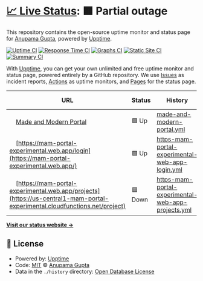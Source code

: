 # [📈 Live Status](https://https://mam-portal-experimental.web.app/): <!--live status--> **🟧 Partial outage**

This repository contains the open-source uptime monitor and status page for [Anupama Gupta](https://upptime.js.org), powered by [Upptime](https://github.com/upptime/upptime).

[![Uptime CI](https://github.com/anu99gupta/upptime/workflows/Uptime%20CI/badge.svg)](https://github.com/anu99gupta/upptime/actions?query=workflow%3A%22Uptime+CI%22)
[![Response Time CI](https://github.com/anu99gupta/upptime/workflows/Response%20Time%20CI/badge.svg)](https://github.com/anu99gupta/upptime/actions?query=workflow%3A%22Response+Time+CI%22)
[![Graphs CI](https://github.com/anu99gupta/upptime/workflows/Graphs%20CI/badge.svg)](https://github.com/anu99gupta/upptime/actions?query=workflow%3A%22Graphs+CI%22)
[![Static Site CI](https://github.com/anu99gupta/upptime/workflows/Static%20Site%20CI/badge.svg)](https://github.com/anu99gupta/upptime/actions?query=workflow%3A%22Static+Site+CI%22)
[![Summary CI](https://github.com/anu99gupta/upptime/workflows/Summary%20CI/badge.svg)](https://github.com/anu99gupta/upptime/actions?query=workflow%3A%22Summary+CI%22)

With [Upptime](https://upptime.js.org), you can get your own unlimited and free uptime monitor and status page, powered entirely by a GitHub repository. We use [Issues](https://github.com/anu99gupta/upptime/issues) as incident reports, [Actions](https://github.com/anu99gupta/upptime/actions) as uptime monitors, and [Pages](https://upptime.js.org) for the status page.

<!--start: status pages-->
<!-- This summary is generated by Upptime (https://github.com/upptime/upptime) -->
<!-- Do not edit this manually, your changes will be overwritten -->
<!-- prettier-ignore -->
| URL | Status | History | Response Time | Uptime |
| --- | ------ | ------- | ------------- | ------ |
| <img alt="" src="https://favicons.githubusercontent.com/mam-portal-experimental.web.app" height="13"> [Made and Modern Portal](https://mam-portal-experimental.web.app/) | 🟩 Up | [made-and-modern-portal.yml](https://github.com/anu99gupta/M-Mportal/commits/HEAD/history/made-and-modern-portal.yml) | <details><summary><img alt="Response time graph" src="./graphs/made-and-modern-portal/response-time-week.png" height="20"> 74ms</summary><br><a href="https://https://mam-portal-experimental.web.app//history/made-and-modern-portal"><img alt="Response time 92" src="https://img.shields.io/endpoint?url=https%3A%2F%2Fraw.githubusercontent.com%2Fanu99gupta%2FM-Mportal%2FHEAD%2Fapi%2Fmade-and-modern-portal%2Fresponse-time.json"></a><br><a href="https://https://mam-portal-experimental.web.app//history/made-and-modern-portal"><img alt="24-hour response time 123" src="https://img.shields.io/endpoint?url=https%3A%2F%2Fraw.githubusercontent.com%2Fanu99gupta%2FM-Mportal%2FHEAD%2Fapi%2Fmade-and-modern-portal%2Fresponse-time-day.json"></a><br><a href="https://https://mam-portal-experimental.web.app//history/made-and-modern-portal"><img alt="7-day response time 74" src="https://img.shields.io/endpoint?url=https%3A%2F%2Fraw.githubusercontent.com%2Fanu99gupta%2FM-Mportal%2FHEAD%2Fapi%2Fmade-and-modern-portal%2Fresponse-time-week.json"></a><br><a href="https://https://mam-portal-experimental.web.app//history/made-and-modern-portal"><img alt="30-day response time 92" src="https://img.shields.io/endpoint?url=https%3A%2F%2Fraw.githubusercontent.com%2Fanu99gupta%2FM-Mportal%2FHEAD%2Fapi%2Fmade-and-modern-portal%2Fresponse-time-month.json"></a><br><a href="https://https://mam-portal-experimental.web.app//history/made-and-modern-portal"><img alt="1-year response time 92" src="https://img.shields.io/endpoint?url=https%3A%2F%2Fraw.githubusercontent.com%2Fanu99gupta%2FM-Mportal%2FHEAD%2Fapi%2Fmade-and-modern-portal%2Fresponse-time-year.json"></a></details> | <details><summary><a href="https://https://mam-portal-experimental.web.app//history/made-and-modern-portal">100.00%</a></summary><a href="https://https://mam-portal-experimental.web.app//history/made-and-modern-portal"><img alt="All-time uptime 100.00%" src="https://img.shields.io/endpoint?url=https%3A%2F%2Fraw.githubusercontent.com%2Fanu99gupta%2FM-Mportal%2FHEAD%2Fapi%2Fmade-and-modern-portal%2Fuptime.json"></a><br><a href="https://https://mam-portal-experimental.web.app//history/made-and-modern-portal"><img alt="24-hour uptime 100.00%" src="https://img.shields.io/endpoint?url=https%3A%2F%2Fraw.githubusercontent.com%2Fanu99gupta%2FM-Mportal%2FHEAD%2Fapi%2Fmade-and-modern-portal%2Fuptime-day.json"></a><br><a href="https://https://mam-portal-experimental.web.app//history/made-and-modern-portal"><img alt="7-day uptime 100.00%" src="https://img.shields.io/endpoint?url=https%3A%2F%2Fraw.githubusercontent.com%2Fanu99gupta%2FM-Mportal%2FHEAD%2Fapi%2Fmade-and-modern-portal%2Fuptime-week.json"></a><br><a href="https://https://mam-portal-experimental.web.app//history/made-and-modern-portal"><img alt="30-day uptime 100.00%" src="https://img.shields.io/endpoint?url=https%3A%2F%2Fraw.githubusercontent.com%2Fanu99gupta%2FM-Mportal%2FHEAD%2Fapi%2Fmade-and-modern-portal%2Fuptime-month.json"></a><br><a href="https://https://mam-portal-experimental.web.app//history/made-and-modern-portal"><img alt="1-year uptime 100.00%" src="https://img.shields.io/endpoint?url=https%3A%2F%2Fraw.githubusercontent.com%2Fanu99gupta%2FM-Mportal%2FHEAD%2Fapi%2Fmade-and-modern-portal%2Fuptime-year.json"></a></details>
| <img alt="" src="https://favicons.githubusercontent.com/mam-portal-experimental.web.app" height="13"> [https://mam-portal-experimental.web.app/login](https://mam-portal-experimental.web.app/) | 🟩 Up | [https-mam-portal-experimental-web-app-login.yml](https://github.com/anu99gupta/M-Mportal/commits/HEAD/history/https-mam-portal-experimental-web-app-login.yml) | <details><summary><img alt="Response time graph" src="./graphs/https-mam-portal-experimental-web-app-login/response-time-week.png" height="20"> 69ms</summary><br><a href="https://https://mam-portal-experimental.web.app//history/https-mam-portal-experimental-web-app-login"><img alt="Response time 226" src="https://img.shields.io/endpoint?url=https%3A%2F%2Fraw.githubusercontent.com%2Fanu99gupta%2FM-Mportal%2FHEAD%2Fapi%2Fhttps-mam-portal-experimental-web-app-login%2Fresponse-time.json"></a><br><a href="https://https://mam-portal-experimental.web.app//history/https-mam-portal-experimental-web-app-login"><img alt="24-hour response time 39" src="https://img.shields.io/endpoint?url=https%3A%2F%2Fraw.githubusercontent.com%2Fanu99gupta%2FM-Mportal%2FHEAD%2Fapi%2Fhttps-mam-portal-experimental-web-app-login%2Fresponse-time-day.json"></a><br><a href="https://https://mam-portal-experimental.web.app//history/https-mam-portal-experimental-web-app-login"><img alt="7-day response time 69" src="https://img.shields.io/endpoint?url=https%3A%2F%2Fraw.githubusercontent.com%2Fanu99gupta%2FM-Mportal%2FHEAD%2Fapi%2Fhttps-mam-portal-experimental-web-app-login%2Fresponse-time-week.json"></a><br><a href="https://https://mam-portal-experimental.web.app//history/https-mam-portal-experimental-web-app-login"><img alt="30-day response time 226" src="https://img.shields.io/endpoint?url=https%3A%2F%2Fraw.githubusercontent.com%2Fanu99gupta%2FM-Mportal%2FHEAD%2Fapi%2Fhttps-mam-portal-experimental-web-app-login%2Fresponse-time-month.json"></a><br><a href="https://https://mam-portal-experimental.web.app//history/https-mam-portal-experimental-web-app-login"><img alt="1-year response time 226" src="https://img.shields.io/endpoint?url=https%3A%2F%2Fraw.githubusercontent.com%2Fanu99gupta%2FM-Mportal%2FHEAD%2Fapi%2Fhttps-mam-portal-experimental-web-app-login%2Fresponse-time-year.json"></a></details> | <details><summary><a href="https://https://mam-portal-experimental.web.app//history/https-mam-portal-experimental-web-app-login">100.00%</a></summary><a href="https://https://mam-portal-experimental.web.app//history/https-mam-portal-experimental-web-app-login"><img alt="All-time uptime 98.69%" src="https://img.shields.io/endpoint?url=https%3A%2F%2Fraw.githubusercontent.com%2Fanu99gupta%2FM-Mportal%2FHEAD%2Fapi%2Fhttps-mam-portal-experimental-web-app-login%2Fuptime.json"></a><br><a href="https://https://mam-portal-experimental.web.app//history/https-mam-portal-experimental-web-app-login"><img alt="24-hour uptime 100.00%" src="https://img.shields.io/endpoint?url=https%3A%2F%2Fraw.githubusercontent.com%2Fanu99gupta%2FM-Mportal%2FHEAD%2Fapi%2Fhttps-mam-portal-experimental-web-app-login%2Fuptime-day.json"></a><br><a href="https://https://mam-portal-experimental.web.app//history/https-mam-portal-experimental-web-app-login"><img alt="7-day uptime 100.00%" src="https://img.shields.io/endpoint?url=https%3A%2F%2Fraw.githubusercontent.com%2Fanu99gupta%2FM-Mportal%2FHEAD%2Fapi%2Fhttps-mam-portal-experimental-web-app-login%2Fuptime-week.json"></a><br><a href="https://https://mam-portal-experimental.web.app//history/https-mam-portal-experimental-web-app-login"><img alt="30-day uptime 98.69%" src="https://img.shields.io/endpoint?url=https%3A%2F%2Fraw.githubusercontent.com%2Fanu99gupta%2FM-Mportal%2FHEAD%2Fapi%2Fhttps-mam-portal-experimental-web-app-login%2Fuptime-month.json"></a><br><a href="https://https://mam-portal-experimental.web.app//history/https-mam-portal-experimental-web-app-login"><img alt="1-year uptime 98.69%" src="https://img.shields.io/endpoint?url=https%3A%2F%2Fraw.githubusercontent.com%2Fanu99gupta%2FM-Mportal%2FHEAD%2Fapi%2Fhttps-mam-portal-experimental-web-app-login%2Fuptime-year.json"></a></details>
| <img alt="" src="https://favicons.githubusercontent.com/us-central1-mam-portal-experimental.cloudfunctions.net" height="13"> [https://mam-portal-experimental.web.app/projects](https://us-central1-mam-portal-experimental.cloudfunctions.net/project) | 🟥 Down | [https-mam-portal-experimental-web-app-projects.yml](https://github.com/anu99gupta/M-Mportal/commits/HEAD/history/https-mam-portal-experimental-web-app-projects.yml) | <details><summary><img alt="Response time graph" src="./graphs/https-mam-portal-experimental-web-app-projects/response-time-week.png" height="20"> 630ms</summary><br><a href="https://https://mam-portal-experimental.web.app//history/https-mam-portal-experimental-web-app-projects"><img alt="Response time 664" src="https://img.shields.io/endpoint?url=https%3A%2F%2Fraw.githubusercontent.com%2Fanu99gupta%2FM-Mportal%2FHEAD%2Fapi%2Fhttps-mam-portal-experimental-web-app-projects%2Fresponse-time.json"></a><br><a href="https://https://mam-portal-experimental.web.app//history/https-mam-portal-experimental-web-app-projects"><img alt="24-hour response time 165" src="https://img.shields.io/endpoint?url=https%3A%2F%2Fraw.githubusercontent.com%2Fanu99gupta%2FM-Mportal%2FHEAD%2Fapi%2Fhttps-mam-portal-experimental-web-app-projects%2Fresponse-time-day.json"></a><br><a href="https://https://mam-portal-experimental.web.app//history/https-mam-portal-experimental-web-app-projects"><img alt="7-day response time 630" src="https://img.shields.io/endpoint?url=https%3A%2F%2Fraw.githubusercontent.com%2Fanu99gupta%2FM-Mportal%2FHEAD%2Fapi%2Fhttps-mam-portal-experimental-web-app-projects%2Fresponse-time-week.json"></a><br><a href="https://https://mam-portal-experimental.web.app//history/https-mam-portal-experimental-web-app-projects"><img alt="30-day response time 664" src="https://img.shields.io/endpoint?url=https%3A%2F%2Fraw.githubusercontent.com%2Fanu99gupta%2FM-Mportal%2FHEAD%2Fapi%2Fhttps-mam-portal-experimental-web-app-projects%2Fresponse-time-month.json"></a><br><a href="https://https://mam-portal-experimental.web.app//history/https-mam-portal-experimental-web-app-projects"><img alt="1-year response time 664" src="https://img.shields.io/endpoint?url=https%3A%2F%2Fraw.githubusercontent.com%2Fanu99gupta%2FM-Mportal%2FHEAD%2Fapi%2Fhttps-mam-portal-experimental-web-app-projects%2Fresponse-time-year.json"></a></details> | <details><summary><a href="https://https://mam-portal-experimental.web.app//history/https-mam-portal-experimental-web-app-projects">0.00%</a></summary><a href="https://https://mam-portal-experimental.web.app//history/https-mam-portal-experimental-web-app-projects"><img alt="All-time uptime 0.00%" src="https://img.shields.io/endpoint?url=https%3A%2F%2Fraw.githubusercontent.com%2Fanu99gupta%2FM-Mportal%2FHEAD%2Fapi%2Fhttps-mam-portal-experimental-web-app-projects%2Fuptime.json"></a><br><a href="https://https://mam-portal-experimental.web.app//history/https-mam-portal-experimental-web-app-projects"><img alt="24-hour uptime 0.00%" src="https://img.shields.io/endpoint?url=https%3A%2F%2Fraw.githubusercontent.com%2Fanu99gupta%2FM-Mportal%2FHEAD%2Fapi%2Fhttps-mam-portal-experimental-web-app-projects%2Fuptime-day.json"></a><br><a href="https://https://mam-portal-experimental.web.app//history/https-mam-portal-experimental-web-app-projects"><img alt="7-day uptime 0.00%" src="https://img.shields.io/endpoint?url=https%3A%2F%2Fraw.githubusercontent.com%2Fanu99gupta%2FM-Mportal%2FHEAD%2Fapi%2Fhttps-mam-portal-experimental-web-app-projects%2Fuptime-week.json"></a><br><a href="https://https://mam-portal-experimental.web.app//history/https-mam-portal-experimental-web-app-projects"><img alt="30-day uptime 0.00%" src="https://img.shields.io/endpoint?url=https%3A%2F%2Fraw.githubusercontent.com%2Fanu99gupta%2FM-Mportal%2FHEAD%2Fapi%2Fhttps-mam-portal-experimental-web-app-projects%2Fuptime-month.json"></a><br><a href="https://https://mam-portal-experimental.web.app//history/https-mam-portal-experimental-web-app-projects"><img alt="1-year uptime 0.00%" src="https://img.shields.io/endpoint?url=https%3A%2F%2Fraw.githubusercontent.com%2Fanu99gupta%2FM-Mportal%2FHEAD%2Fapi%2Fhttps-mam-portal-experimental-web-app-projects%2Fuptime-year.json"></a></details>

<!--end: status pages-->

[**Visit our status website →**](https://upptime.js.org)

## 📄 License

- Powered by: [Upptime](https://github.com/upptime/upptime)
- Code: [MIT](./LICENSE) © [Anupama Gupta](https://upptime.js.org)
- Data in the `./history` directory: [Open Database License](https://opendatacommons.org/licenses/odbl/1-0/)
